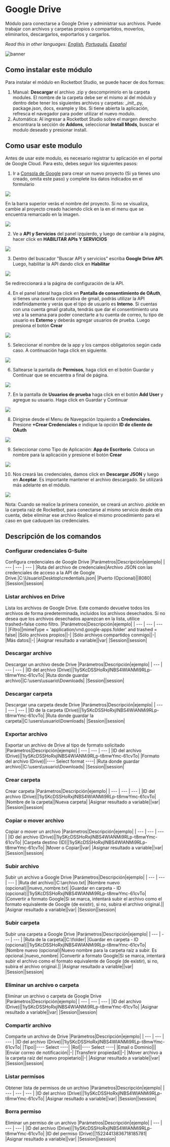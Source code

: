 



# Google Drive
  
Módulo para conectarse a Google Drive y administrar sus archivos. Puede trabajar con archivos y carpetas propios o compartidos, moverlos, eliminarlos, descargarlos, exportarlos y cargarlos.  

*Read this in other languages: [English](Manual_gdrive.md), [Português](Manual_gdrive.pr.md), [Español](Manual_gdrive.es.md)*
  
![banner](imgs/Banner_gdrive.png)

## Como instalar este módulo
  
Para instalar el módulo en Rocketbot Studio, se puede hacer de dos formas:
1. Manual: __Descargar__ el archivo .zip y descomprimirlo en la carpeta modules. El nombre de la carpeta debe ser el mismo al del módulo y dentro debe tener los siguientes archivos y carpetas: \__init__.py, package.json, docs, example y libs. Si tiene abierta la aplicación, refresca el navegador para poder utilizar el nuevo modulo.
2. Automática: Al ingresar a Rocketbot Studio sobre el margen derecho encontrara la sección de **Addons**, seleccionar **Install Mods**, buscar el modulo deseado y presionar install.  



## Como usar este modulo

Antes de usar este modulo, es necesario registrar tu aplicación en el portal de Google Cloud. Para esto, debes seguir los siguientes pasos:

1. Ir a [Consola de Google](https://console.cloud.google.com/projectcreate?previousPage=%2Fhome%2Fdashboard) para crear un nuevo proyecto (Si ya tienes uno creado, omita este paso) y complete los datos indicados en el formulario

![](imgs/proyectonuevo.png)

En la barra superior verás el nombre del proyecto. Si no se visualiza, cambie al proyecto creado haciendo click en la en el menu que se encuentra remarcado en la imagen.

![](imgs/seleccionarproyecto.png)

2. Ve a **API y Servicios** del panel izquierdo, y luego de cambiar a la página, hacer click en **HABILITAR APIs Y SERVICIOS**

![](imgs/habilitarapiyservicios.png)

3. Dentro del buscador "Buscar API y servicios" escriba **Google Drive API**. Luego, habilitar la API dando click en **Habilitar**

![](imgs/gdriveApi.png)

Se redireccionará a la página de 
configuración de la API.

4. En el panel lateral haga click en **Pantalla de consentimiento de OAuth**, si tienes una cuenta corporativa de gmail, podrás utilizar la API indefinidamente y verás que el tipo de usuario es **Interno**. Si cuentas con una cuenta gmail gratuita, tendrás que dar el consentimiento una vez a la semana para poder conectarte a tu cuenta de correo, tu tipo de usuario es **Externo** y deberás agregar usuarios de prueba. Luego presiona el botón **Crear**

![](imgs/pantallaDeCons.png)

5. Seleccionar el nombre de la app y los campos obligatorios según cada caso. A continuación haga click en siguiente.

![](imgs/infoApp.png)


6. Saltearse la pantalla de **Permisos**, haga click en el botón Guardar y Continuar que se encuentra a final de página.

![](imgs/permisos.png)

7. En la pantalla de **Usuarios de prueba** haga click en el botón **Add User** y agregue su usuario. Haga click en Guardar y Continuar

![](imgs/usuarioprueba.png)

8. Dirigirse desde el Menu de 
Navegación Izquierdo a **Credenciales**. Presione **+Crear Credenciales** e indique la opción **ID de cliente de OAuth**

![](imgs/crearcredencialesok.png)

9. Seleccionar como Tipo de Aplicación: **App de Escritorio**. Coloca un nombre para la aplicación y presione el botón **Crear**

![](imgs/appEscritorio.png)

10. Nos creará las credenciales, damos click en **Descargar JSON** y luego en **Aceptar**. Es importante mantener el archivo descargado. Se utilizará más adelante en el módulo.

![](imgs/credencialesDescarga.png)


Nota: Cuando se realice la primera conexión, se creará un archivo .pickle en la carpeta raíz de Rocketbot, para conectarse al mismo servicio desde otra cuenta, debe eliminar
ese archivo Realice el mismo procedimiento para el caso en que caduquen las credenciales.


## Descripción de los comandos

### Configurar credenciales G-Suite
  
Configura credenciales de Google Drive
|Parámetros|Descripción|ejemplo|
| --- | --- | --- |
|Ruta del archivo de credenciales|Archivo JSON con las credenciales de acceso a la API de Google Drive.|C:\Usuario\Desktop\credentials.json|
|Puerto (Opcional)||8080|
|Session||session|

### Listar archivos en Drive
  
Lista los archivos de Google Drive. Este comando devuelve todos los archivos de forma predeterminada, incluidos los archivos desechados. Si no desea que los archivos desechados aparezcan en la lista, utilice trashed=false como filtro.
|Parámetros|Descripción|ejemplo|
| --- | --- | --- |
|Filtro||mimeType = 'application/vnd.google-apps.folder' and trashed = false|
|Sólo archivos propios||-|
|Sólo archivos compartidos conmigo||-|
|Más datos||-|
|Asignar resultado a variable||var|
|Session||session|

### Descargar archivo
  
Descargar un archivo desde Drive
|Parámetros|Descripción|ejemplo|
| --- | --- | --- |
|ID del archivo (Drive)||1iySKcDSSHoRxjlNBS4WIANMi9RLp-t8mwYmc-61cvTo|
|Ruta donde guardar archivo||C:\users\usuario\Downloads|
|Session||session|

### Descargar carpeta
  
Descargar una carpeta desde Drive
|Parámetros|Descripción|ejemplo|
| --- | --- | --- |
|ID de la carpeta (Drive)||1iySKcDSSHoRxjlNBS4WIANMi9RLp-t8mwYmc-61cvTo|
|Ruta donde guardar la carpeta||C:\users\usuario\Downloads|
|Session||session|

### Exportar archivo
  
Exportar un archivo de Drive al tipo de formato solicitado
|Parámetros|Descripción|ejemplo|
| --- | --- | --- |
|ID del archivo (Drive)||1iySKcDSSHoRxjlNBS4WIANMi9RLp-t8mwYmc-61cvTo|
|Formato del archivo (Drive)||---- Select format ----|
|Ruta donde guardar archivo||C:\users\usuario\Downloads|
|Session||session|

### Crear carpeta
  
Crear carpeta
|Parámetros|Descripción|ejemplo|
| --- | --- | --- |
|ID del archivo (Drive)||1iySKcDSSHoRxjlNBS4WIANMi9RLp-t8mwYmc-61cvTo|
|Nombre de la carpeta||Nueva carpeta|
|Asignar resultado a variable||var|
|Session||session|

### Copiar o mover archivo
  
Copiar o mover un archivo
|Parámetros|Descripción|ejemplo|
| --- | --- | --- |
|ID del archivo (Drive)||1iySKcDSSHoRxjlNBS4WIANMi9RLp-t8mwYmc-61cvTo|
|Carpeta destino (ID)||1iySKcDSSHoRxjlNBS4WIANMi9RLp-t8mwYmc-61cvTo|
|Mover o Copiar||var|
|Asignar resultado a variable||var|
|Session||session|

### Subir archivo
  
Subir un archivo a Google Drive
|Parámetros|Descripción|ejemplo|
| --- | --- | --- |
|Ruta del archivo||C:\archivo.txt|
|Nombre nuevo (opcional)||nuevo_nombre.txt|
|Guardar en carpeta - ID (opcional)||1iySKcDSSHoRxjlNBS4WIANMi9RLp-t8mwYmc-61cvTo|
|Convertir a formato Google|Si se marca, intentará subir el archivo como el formato equivalente de Google (de existir), si no, subira el archivo original.||
|Asignar resultado a variable||var|
|Session||session|

### Subir carpeta
  
Subir una carpeta a Google Drive
|Parámetros|Descripción|ejemplo|
| --- | --- | --- |
|Ruta de la carpeta||C:\folder|
|Guardar en carpeta - ID (opcional)||1iySKcDSSHoRxjlNBS4WIANMi9RLp-t8mwYmc-61cvTo|
|Nombre nuevo (opcional)|Nuevo nombre para la carpeta raíz a subir. Es opcional.|nuevo_nombre|
|Convertir a formato Google|Si se marca, intentará subir el archivo como el formato equivalente de Google (de existir), si no, subira el archivo original.||
|Asignar resultado a variable||var|
|Session||session|

### Eliminar un archivo o carpeta
  
Eliminar un archivo o carpeta de Google Drive
|Parámetros|Descripción|ejemplo|
| --- | --- | --- |
|ID del archivo (Drive)||1iySKcDSSHoRxjlNBS4WIANMi9RLp-t8mwYmc-61cvTo|
|Asignar resultado a variable||var|
|Session||session|

### Compartir archivo
  
Comparte un archivo de Drive
|Parámetros|Descripción|ejemplo|
| --- | --- | --- |
|ID del archivo (Drive)||1iySKcDSSHoRxjlNBS4WIANMi9RLp-t8mwYmc-61cvTo|
|Tipo||---- Select ----|
|Rol||---- Select ----|
|Email o Dominio|||
|Enviar correo de notificación||-|
|Transferir propiedad||-|
|Mover archivo a la carpeta raíz del nuevo propietario||-|
|Asignar resultado a variable||var|
|Session||session|

### Listar permisos
  
Obtener lista de permisos de un archivo
|Parámetros|Descripción|ejemplo|
| --- | --- | --- |
|ID del archivo (Drive)||1iySKcDSSHoRxjlNBS4WIANMi9RLp-t8mwYmc-61cvTo|
|Asignar resultado a variable||var|
|Session||session|

### Borra permiso
  
Eliminar un permiso de un archivo
|Parámetros|Descripción|ejemplo|
| --- | --- | --- |
|ID del archivo (Drive)||1iySKcDSSHoRxjlNBS4WIANMi9RLp-t8mwYmc-61cvTo|
|ID del permiso (Drive)||15224413836718185781|
|Asignar resultado a variable||var|
|Session||session|
